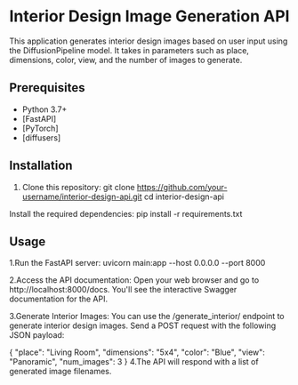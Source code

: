 
# Interior Design Image Generation API

This application generates interior design images based on user input using the DiffusionPipeline model. It takes in parameters such as place, dimensions, color, view, and the number of images to generate.

## Prerequisites

- Python 3.7+
- [FastAPI]
- [PyTorch]
- [diffusers]

## Installation

1. Clone this repository:
 git clone https://github.com/your-username/interior-design-api.git
 cd interior-design-api

Install the required dependencies:
pip install -r requirements.txt


## Usage

1.Run the FastAPI server:
uvicorn main:app --host 0.0.0.0 --port 8000

2.Access the API documentation: Open your web browser and go to http://localhost:8000/docs. You'll see the interactive Swagger documentation for the API.

3.Generate Interior Images: You can use the /generate_interior/ endpoint to generate interior design images. Send a POST request with the following JSON payload:

{
    "place": "Living Room",
    "dimensions": "5x4",
    "color": "Blue",
    "view": "Panoramic",
    "num_images": 3
}
4.The API will respond with a list of generated image filenames.

